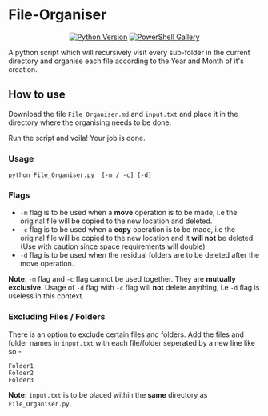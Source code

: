 # File-Organiser 

<p align="center">
<a href="https://www.python.org/"><img alt="Python Version"src = "https://img.shields.io/pypi/pyversions/ansicolortags.svg" ></a> <a href = "https://www.linux.org/">
<img alt="PowerShell Gallery" src="https://img.shields.io/powershellgallery/p/Az?color=blue&logo=linux&logoColor=white"> </a>
</p>

A python script which will recursively visit every sub-folder in the current directory and organise each file according to the Year and Month of it's creation.

## How to use
Download the file `File_Organiser.md` and `input.txt` and place it in the directory where the organising needs to be done.

Run the script and voila! Your job is done.

### Usage 
```
python File_Organiser.py  [-m / -c] [-d]
```
### Flags
- `-m` flag is to be used when a __move__ operation is to be made, i.e the original file will be copied to the new location and deleted.
- `-c` flag is to be used when a __copy__ operation is to be made, i.e the original file will be copied to the new location and it __will not__ be deleted. (Use with caution since space requirements will double)
- `-d` flag is to be used when the residual folders are to be deleted after the move operation.

__Note__: `-m` flag and `-c` flag cannot be used together. They are __mutually exclusive__. Usage of `-d` flag with `-c` flag will __not__ delete anything, i.e `-d` flag is useless in this context.

### Excluding Files / Folders

There is an option to exclude certain files and folders. Add the files and folder names in `input.txt` with each file/folder seperated by a new line like so -

```
Folder1
Folder2
Folder3
```
__Note:__ `input.txt` is to be placed within the __same__ directory as `File_Organiser.py`.
